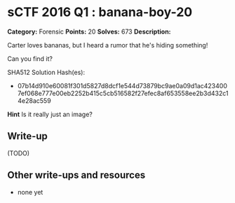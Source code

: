 # sCTF 2016 Q1 : banana-boy-20

**Category:** Forensic
**Points:** 20
**Solves:** 673
**Description:**

Carter loves bananas, but I heard a rumor that he's hiding something!

Can you find it?


SHA512 Solution Hash(es):
* 07b14d910e60081f301d5827d8dcf1e544d73879bc9ae0a09d1ac4234007ef068e777e00eb2252b415c5cb516582f27efec8af653558ee2b3d432c14e28ac559

**Hint**
Is it really just an image?

## Write-up

(TODO)

## Other write-ups and resources

* none yet
